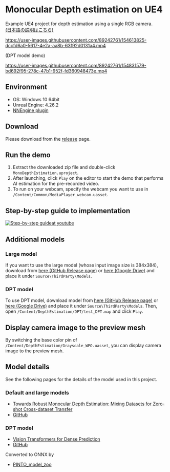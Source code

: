# Monocular Depth estimation on UE4

Example UE4 project for depth estimation using a single RGB camera.  
[(日本語の説明はこちら)](https://akiya-research-institute.github.io/NNEngine-API/ja/demo-project-overview-depth-estimation/
)  

https://user-images.githubusercontent.com/89242761/154613825-dccfd6a0-5617-4e2a-aa8b-63f92d0131a4.mp4

(DPT model demo)

https://user-images.githubusercontent.com/89242761/154831579-bd692f95-278c-47b1-952f-fd360948473e.mp4

## Environment

- OS: Windows 10 64bit
- Unreal Engine: 4.26.2
- [NNEngine plugin](https://www.unrealengine.com/marketplace/product/74892c770dc149b1b5c4e872804e6ade)

## Download

Please download from the [release](https://github.com/Akiya-Research-Institute/Monocular-Depth-Estimation-on-UE4/releases) page.

## Run the demo

1. Extract the downloaded zip file and double-click `MonoDepthEstimation.uproject`.  
2. After launching, click `Play` on the editor to start the demo that performs AI estimation for the pre-recorded video.
3. To run on your webcam, specify the webcam you want to use in `/Content/Common/MediaPlayer_webcam.uasset`.

## Step-by-step guide to implementation

[![Step-by-step guideat youtube](http://img.youtube.com/vi/sTSlhYOePDE/0.jpg)](http://www.youtube.com/watch?v=sTSlhYOePDE)

## Additional models

### Large model

If you want to use the large model (whose input image size is 384x384), download from [here (GitHub Release page)](https://github.com/Akiya-Research-Institute/Monocular-Depth-Estimation-on-UE4/releases/download/v1.1/midas_1x384x384xBGRxByte.onnx) or [here (Google Drive)](https://drive.google.com/file/d/1ml45494AGppnSZ3ivhw-HPi9CE8hxY2J/view?usp=sharing) and place it under `Source\ThirdParty\Models`.

### DPT model

To use DPT model, download model from [here (GitHub Release page)](https://github.com/Akiya-Research-Institute/Monocular-Depth-Estimation-on-UE4/releases/download/v1.3/dpt_hybrid_256x320.onnx) or [here (Google Drive)](https://drive.google.com/file/d/12mLc0usb0qLb5LlKhE1EEQhP7Kyp1qiH/view?usp=sharing) and place it under `Source\ThirdParty\Models`. Then, open `/Content/DepthEstimation/DPT/test_DPT.map` and click `Play`.

## Display camera image to the preview mesh

By switching the base color pin of `/Content/DepthEstimation/Grayscale_WPO.uasset`, you can 
display camera image to the preview mesh.

## Model details

See the following pages for the details of the model used in this project.

### Default and large models

- [Towards Robust Monocular Depth Estimation: Mixing Datasets for Zero-shot Cross-dataset Transfer](https://arxiv.org/abs/1907.01341)
- [GitHub](https://github.com/isl-org/MiDaS)

### DPT model

- [Vision Transformers for Dense Prediction](https://arxiv.org/abs/2103.13413)
- [GitHub](https://github.com/isl-org/DPT)

Converted to ONNX by

- [PINTO_model_zoo](https://github.com/PINTO0309/PINTO_model_zoo)
